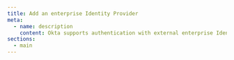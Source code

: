 ```yaml
---
title: Add an enterprise Identity Provider
meta:
  - name: description
    content: Okta supports authentication with external enterprise Identity Providers. Get an overview of the process and prerequisites, as well as the set up instructions.
sections:
  - main
---
```

